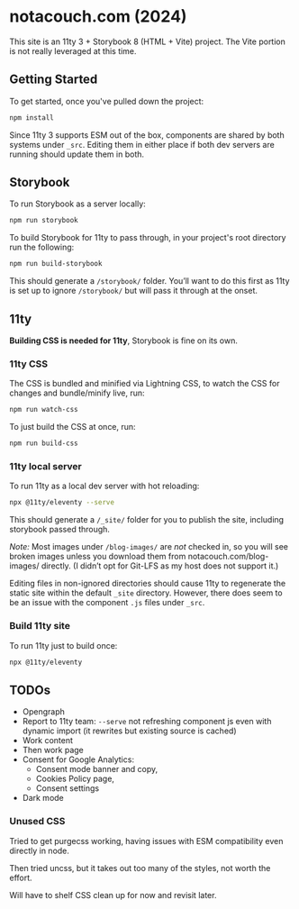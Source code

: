 # notacouch.com (2024)

This site is an 11ty 3 + Storybook 8 (HTML + Vite) project. The Vite portion is not really leveraged at this time.

## Getting Started

To get started, once you've pulled down the project:

```bash
npm install
```

Since 11ty 3 supports ESM out of the box, components are shared by both systems under `_src`. Editing them in either place if both dev servers are running should update them in both.

## Storybook

To run Storybook as a server locally:

```bash
npm run storybook
```

To build Storybook for 11ty to pass through, in your project's root directory run the following:

```bash
npm run build-storybook
```

This should generate a `/storybook/` folder. You&rsquo;ll want to do this first as 11ty is set up to ignore `/storybook/` but will pass it through at the onset.

## 11ty

**Building CSS is needed for 11ty**, Storybook is fine on its own.

### 11ty CSS

The CSS is bundled and minified via Lightning CSS, to watch the CSS for changes and bundle/minify live, run:

```bash
npm run watch-css
```

To just build the CSS at once, run:

```bash
npm run build-css
```

### 11ty local server

To run 11ty as a local dev server with hot reloading:

```bash
npx @11ty/eleventy --serve
```

This should generate a `/_site/` folder for you to publish the site, including storybook passed through.

_Note:_ Most images under `/blog-images/` are _not_ checked in, so you will see broken images unless you download them from notacouch.com/blog-images/ directly. (I didn&rsquo;t opt for Git-LFS as my host does not support it.)

Editing files in non-ignored directories should cause 11ty to regenerate the static site within the default `_site` directory. However, there does seem to be an issue with the component `.js` files under `_src`.

### Build 11ty site

To run 11ty just to build once:

```bash
npx @11ty/eleventy
```

## TODOs

- Opengraph
- Report to 11ty team: `--serve` not refreshing component js even with dynamic import (it rewrites but existing source is cached)
- Work content
- Then work page
- Consent for Google Analytics:
  - Consent mode banner and copy,
  - Cookies Policy page,
  - Consent settings
- Dark mode

### Unused CSS

Tried to get purgecss working, having issues with ESM compatibility even directly in node.

Then tried uncss, but it takes out too many of the styles, not worth the effort.

Will have to shelf CSS clean up for now and revisit later.

